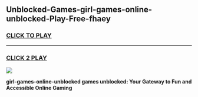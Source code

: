 
## Unblocked-Games-girl-games-online-unblocked-Play-Free-fhaey
<h3>
<a href="https://premium76.site?title=girl-games-online-unblocked&ref=21A">CLICK TO PLAY</a></h3>
<hr>

<h3>
<a href="https://premium76.site?title=girl-games-online-unblocked&ref=21A">CLICK 2 PLAY</a>
  
</h3>

<a href="https://premium76.site?title=girl-games-online-unblocked&ref=21A"><img src="https://clearcache.store/games.png"></a>


**girl-games-online-unblocked games unblocked: Your Gateway to Fun and Accessible Online Gaming**

